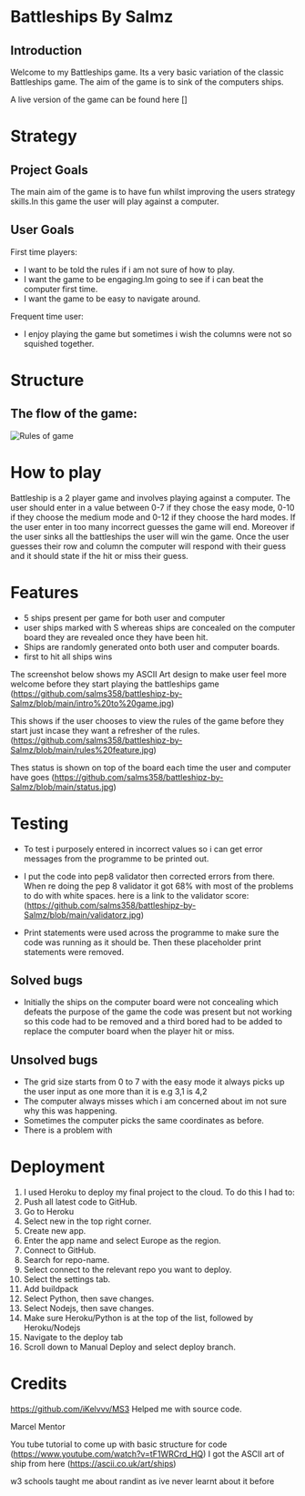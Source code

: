 #  Battleships By Salmz

## Introduction 

Welcome to my Battleships game. Its a very basic variation of the classic Battleships game. 
The aim of the game is to sink of the computers ships.

A live version of the game can be found here []

# Strategy 
## Project Goals
The main aim of the game is to have fun whilst improving the users strategy skills.In this game the user will play against a computer.

## User Goals
First time players:
- I want to be told the rules if i am not sure of how to play.
- I want the game to be engaging.Im going to see if i can beat the computer first time.
- I want the game to be easy to navigate around.

Frequent time user:
- I enjoy playing the game but sometimes i wish the columns were not so squished together.

# Structure
## The flow of the game:
![Rules of game](https://raw.githubusercontent.com/salms358/battleshipz-by-Salmz/main/rules%20and%20homepage.jpg)

# How to play
Battleship is a 2 player game and involves playing against a computer. The user should enter in a value between 0-7 if they chose the easy mode, 0-10 if they choose the medium mode and 0-12 if they choose the hard modes. If the user enter in too many incorrect guesses the game will end. Moreover if the user sinks all the battleships the user will win the game. Once the user guesses their row and column the computer will respond with their guess and it should state if the hit or miss their guess.

# Features
- 5 ships present per game for both user and computer
- user ships marked with S whereas ships are concealed on the computer board they are revealed once they have been hit.
- Ships are randomly generated onto both user and computer boards. 
- first to hit all ships wins 

The screenshot below shows my ASCII Art design to make user feel more welcome before they start playing the battleships game
(https://github.com/salms358/battleshipz-by-Salmz/blob/main/intro%20to%20game.jpg)

This shows if the user chooses to view the rules of the game before they start just incase they want a refresher of the rules.
(https://github.com/salms358/battleshipz-by-Salmz/blob/main/rules%20feature.jpg)

Thes status is shown on top of the board each time the user and computer have goes 
(https://github.com/salms358/battleshipz-by-Salmz/blob/main/status.jpg)

# Testing
- To test i purposely entered in incorrect values so i can get error messages from the programme to be printed out.
- I put the code into pep8 validator then corrected errors from there. When re doing the pep 8 validator it got 68% with most of the problems to do with white spaces.
here is a link to the validator score:
(https://github.com/salms358/battleshipz-by-Salmz/blob/main/validatorz.jpg)

- Print statements were used across the programme to make sure the code was running as it should be. Then these placeholder print statements were removed.


## Solved bugs
- Initially the ships on the computer board were not concealing which defeats the purpose of the game the code was present but not working so this code had to be removed and a third bored had to be added to replace the computer board when the player hit or miss. 

## Unsolved bugs 
- The grid size starts from 0 to 7 with the easy mode it always picks up the user input as one more than it is e.g 3,1 is 4,2
- The computer always misses which i am concerned about im not sure why this was happening.
- Sometimes the computer picks the same coordinates as before.
- There is a problem with 

# Deployment
1. I used Heroku to deploy my final project to the cloud. To do this I had to:
2. Push all latest code to GitHub.
3. Go to Heroku
4. Select new in the top right corner.
5. Create new app.
6. Enter the app name and select Europe as the region.
7. Connect to GitHub.
8. Search for repo-name.
9. Select connect to the relevant repo you want to deploy.
10. Select the settings tab.
11. Add buildpack
12. Select Python, then save changes.
13. Select Nodejs, then save changes.
14. Make sure Heroku/Python is at the top of the list, followed by Heroku/Nodejs
15. Navigate to the deploy tab
16. Scroll down to Manual Deploy and select deploy branch.

# Credits
https://github.com/iKelvvv/MS3 Helped me with source code.

Marcel Mentor

You tube tutorial to come up with basic structure for code (https://www.youtube.com/watch?v=tF1WRCrd_HQ)
I got the ASCII art of ship from here (https://ascii.co.uk/art/ships)

w3 schools taught me about randint as ive never learnt about it before